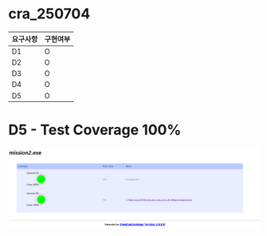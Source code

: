 # cra_250704

|요구사항|구현여부|
|------|---|
|D1|O|
|D2|O|
|D3|O|
|D4|O|
|D5|O|

# D5 - Test Coverage 100%
![poster](./result.PNG)